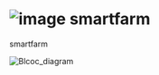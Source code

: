 # ![image](https://github.com/user-attachments/assets/e2b89137-08d1-4a26-b1d8-95710f734acc) smartfarm
 smartfarm

 ![Blcoc_diagram](https://github.com/user-attachments/assets/55022264-7b5b-47b1-8c26-342596b1214a)
